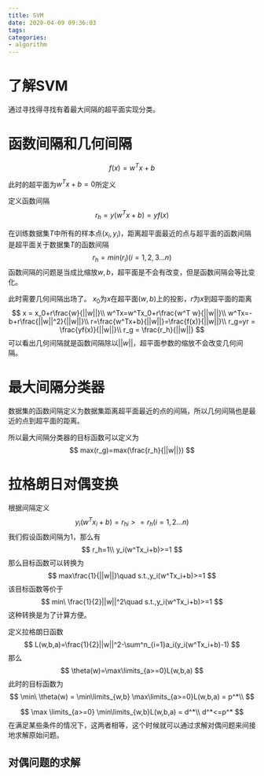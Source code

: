 ```yaml
---
title: SVM
date: 2020-04-09 09:36:03
tags:
categories: 
- algorithm
---
```

# 了解SVM
通过寻找得寻找有着最大间隔的超平面实现分类。

# 函数间隔和几何间隔
$$
f(x)=w^Tx+b
$$

此时的超平面为$w^Tx+b=0$所定义

定义函数间隔
$$
r_h=y(w^Tx+b)=yf(x)
$$

在训练数据集$T$中所有的样本点$(x_i,y_i)$，距离超平面最近的点与超平面的函数间隔是超平面关于数据集$T$的函数间隔
$$
r_h=min(r_i) (i=1,2,3...n)
$$
函数间隔的问题是当成比缩放$w,b$，超平面是不会有改变，但是函数间隔会等比变化。

此时需要几何间隔出场了。
$x_0$为$x$在超平面$(w,b)$上的投影，$r$为$x$到超平面的距离
$$
x = x_0+r\frac{w}{||w||}\\
w^Tx=w^Tx_0+r\frac{w^T w}{||w||}\\
w^Tx=-b+r\frac{||w||^2}{||w||}\\
r=\frac{w^Tx+b}{||w||}=\frac{f(x)}{||w||}\\
r_g=yr = \frac{yf(x)}{||w||}\\
r_g = \frac{r_h}{||w||}
$$
可以看出几何间隔就是函数间隔除以$||w||$，超平面参数的缩放不会改变几何间隔。

# 最大间隔分类器
数据集的函数间隔定义为数据集距离超平面最近的点的间隔，所以几何间隔也是最近的点到超平面的距离。

所以最大间隔分类器的目标函数可以定义为
$$
max(r_g)=max(\frac{r_h}{||w||})
$$
# 拉格朗日对偶变换
根据间隔定义
$$
y_i(w^Tx_i+b)=r_{hi}>=r_h (i = 1,2...n)
$$
我们假设函数间隔为1，那么有
$$
r_h=1\\
y_i(w^Tx_i+b)>=1
$$
那么目标函数可以转换为
$$
max\frac{1}{||w||}\quad s.t.,y_i(w^Tx_i+b)>=1
$$
该目标函数等价于
$$
min\ \frac{1}{2}||w||^2\quad s.t.,y_i(w^Tx_i+b)>=1
$$
这种转换是为了计算方便。

定义拉格朗日函数
$$
L(w,b,a)=\frac{1}{2}||w||^2-\sum^n_{i=1}a_i(y_i(w^Tx_i+b)-1)
$$
那么
$$
\theta(w)=\max\limits_{a>=0}L(w,b,a)
$$
此时的目标函数为
$$
\min\ \theta(w) = \min\limits_{w,b} \max\limits_{a>=0}L(w,b,a) = p^*\\
$$

$$
\max \limits_{a>=0} \min\limits_{w,b}L(w,b,a) = d^*\\
d^*<=p^*
$$
在满足某些条件的情况下，这两者相等，这个时候就可以通过求解对偶问题来间接地求解原始问题。

## 对偶问题的求解
